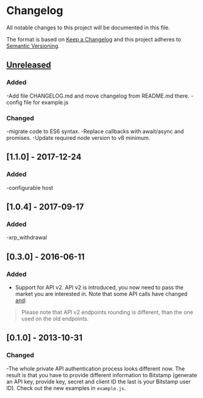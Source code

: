 # Changelog
All notable changes to this project will be documented in this file.

The format is based on [Keep a Changelog](http://keepachangelog.com/en/1.0.0/)
and this project adheres to [Semantic Versioning](http://semver.org/spec/v2.0.0.html).

## [Unreleased]
### Added
-Add file CHANGELOG.md and move changelog from README.md there.
-config file for example.js

### Changed
-migrate code to ES6 syntax.
-Replace callbacks with await/async and promises.
-Update required node version to v8 minimum.

## [1.1.0] - 2017-12-24
### Added
-configurable host

## [1.0.4] - 2017-09-17
### Added
-xrp_withdrawal

## [0.3.0] - 2016-06-11
### Added
- Support for API v2.
API v2 is introduced, you now need to pass the market you are interested in. Note that some API calls have changed [and](https://www.bitstamp.net/api/):

> Please note that API v2 endpoints rounding is different, than the one used on the old endpoints.

## [0.1.0] - 2013-10-31

### Changed
-The whole private API authentication process looks different now. The result is that you have to provide different information to Bitstamp (generate an API key, provide key, secret and client ID the last is your Bitstamp user ID). Check out the new examples in `example.js`.

[Unreleased]: https://github.com/13pass/bitstamp/compare/0b8f1b4c...HEAD
